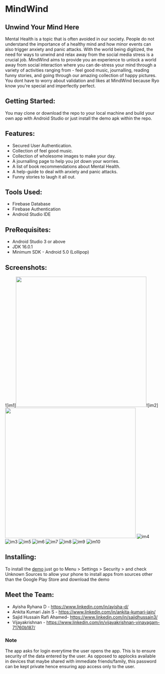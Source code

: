 # MindWind
## Unwind Your Mind Here

Mental Health is a topic that is often avoided in our society. People do not understand the importance of a healthy mind and how minor events can also trigger anxiety and panic attacks. With the world being digitized, the need for ways to unwind and relax away from the social media stress is a crucial job.  MindWind aims to provide you an experience to unlock a world away from social interaction where you can de-stress your mind  through a variety of activities ranging from - feel good music, journalling, reading funny stories, and going through our amazing collection of happy pictures.  You dont have to worry about validation and likes at MindWind because Ryo know you're special and imperfectly perfect.

## Getting Started:
You may clone or download the repo to your local machine and build your own app with Android Studio or just install the demo apk within the repo. 

## Features:
* Secured User Authentication.
* Collection of feel good music. 
* Collection of wholesome images to make your day.
* A journalling page to help you jot down your worries.
* A list of book recommendations about Mental Health. 
* A help-guide to deal with anxiety and panic attacks.
* Funny stories to laugh it all out. 

## Tools Used:
* Firebase Database
* Firebase Authentication
* Android Studio IDE

## PreRequisites:
* Android Studio 3 or above
* JDK 16.0.1
* Minimum SDK - Android 5.0 (Lollipop)

## Screenshots:
![im1]<img src = https://user-images.githubusercontent.com/62535006/120092805-8d1e5400-c133-11eb-9666-1a592e8fb040.jpeg width="425">![im2]<img src =https://user-images.githubusercontent.com/62535006/120092825-b63ee480-c133-11eb-9bda-985afc17daa5.jpeg width ="425"> ![im4](https://user-images.githubusercontent.com/62535006/120092833-b8a13e80-c133-11eb-8ca7-cf9bc480c7f1.jpeg) ![im3](https://user-images.githubusercontent.com/62535006/120092845-bb039880-c133-11eb-8314-af18d68bc879.jpeg) ![im5](https://user-images.githubusercontent.com/62535006/120092856-c0f97980-c133-11eb-9d15-a778ecb6257b.jpeg) ![im6](https://user-images.githubusercontent.com/62535006/120092857-c22aa680-c133-11eb-88da-fac7578102d5.jpeg) ![im7](https://user-images.githubusercontent.com/62535006/120092859-c35bd380-c133-11eb-858c-51dcc01810a8.jpeg) ![im8](https://user-images.githubusercontent.com/62535006/120092860-c6ef5a80-c133-11eb-936c-657a8d6fa456.jpeg) ![im9](https://user-images.githubusercontent.com/62535006/120092863-c8b91e00-c133-11eb-8a81-2d9c0bd71f21.jpeg) ![im10](https://user-images.githubusercontent.com/62535006/120092865-c9ea4b00-c133-11eb-8ff2-b18b500f5cff.jpeg)

## Installing:
To install the [demo](https://drive.google.com/file/d/1S8trVAFp_gYNdgmfWdh4QwtubQJGEY6v/view?usp=sharing) just go to Menu > Settings > Security > and check Unknown Sources to allow your phone to install apps from sources other than the Google Play Store and download the demo

## Meet the Team:
* Ayisha Ryhana D - https://www.linkedin.com/in/ayisha-d/
* Ankita Kumari Jain S - https://www.linkedin.com/in/ankita-kumari-jain/
* Sajid Hussain Rafi Ahamed- https://www.linkedin.com/in/sajidhussain3/
* Vijayakrishnan - https://www.linkedin.com/in/vijayakrishnan-vinayagam-71760b187/

### Note
The app asks for login everytime the user opens the app. This is to ensure security of the data entered by the user. As opposed to applocks available in devices that maybe shared with immediate friends/family, this password can be kept private hence ensuring app access only to the user. 
